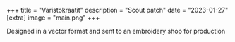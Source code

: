 +++
title = "Varistokraatit"
description = "Scout patch"
date = "2023-01-27"
[extra]
image = "main.png"
+++

Designed in a vector format and sent to an embroidery shop for production
